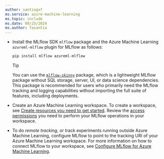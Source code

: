 ```yaml
---
author: santiagxf
ms.service: azure-machine-learning
ms.topic: include
ms.date: 09/25/2024
ms.author: fasantia
---
```


- Install the MLflow SDK `mlflow` package and the Azure Machine Learning `azureml-mlflow` plugin for MLflow as follows:

  ```bash
  pip install mlflow azureml-mlflow
  ```

  > [!TIP]
  > You can use the [`mlflow-skinny`](https://github.com/mlflow/mlflow/blob/master/README_SKINNY.rst) package, which is a lightweight MLflow package without SQL storage, server, UI, or data science dependencies. This package is recommended for users who primarily need the MLflow tracking and logging capabilities without importing the full suite of features, including deployments.

- Create an Azure Machine Learning workspace. To create a workspace, see [Create resources you need to get started](../quickstart-create-resources.md). Review the [access permissions](../how-to-assign-roles.md#mlflow-operations) you need to perform your MLflow operations in your workspace.

- To do *remote tracking*, or track experiments running outside Azure Machine Learning, configure MLflow to point to the tracking URI of your Azure Machine Learning workspace. For more information on how to connect MLflow to your workspace, see [Configure MLflow for Azure Machine Learning](../how-to-use-mlflow-configure-tracking.md).
